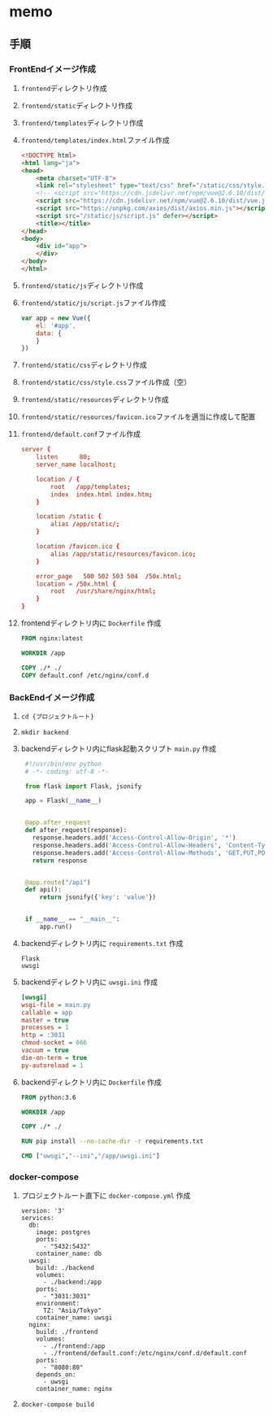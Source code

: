 # memo

## 手順

### FrontEndイメージ作成

1. `frontend`ディレクトリ作成
2. `frontend/static`ディレクトリ作成
3. `frontend/templates`ディレクトリ作成
4. `frontend/templates/index.html`ファイル作成

    ```html
    <!DOCTYPE html>
    <html lang="ja">
    <head>
        <meta charset="UTF-8">
        <link rel="stylesheet" type="text/css" href="/static/css/style.css">
        <!-- <script src="https://cdn.jsdelivr.net/npm/vue@2.6.10/dist/vue.min.js"></script> -->
        <script src="https://cdn.jsdelivr.net/npm/vue@2.6.10/dist/vue.js"></script>
        <script src="https://unpkg.com/axios/dist/axios.min.js"></script>
        <script src="/static/js/script.js" defer></script>
        <title></title>
    </head>
    <body>
        <div id="app">
        </div>
    </body>
    </html>
    ```

5. `frontend/static/js`ディレクトリ作成
6. `frontend/static/js/script.js`ファイル作成

    ```js
    var app = new Vue({
        el: '#app',
        data: {
        }
    })
    ```

7. `frontend/static/css`ディレクトリ作成
8. `frontend/static/css/style.css`ファイル作成（空）
9. `frontend/static/resources`ディレクトリ作成
10. `frontend/static/resources/favicon.ico`ファイルを適当に作成して配置
11. `frontend/default.conf`ファイル作成

    ```conf
    server {
        listen      80;
        server_name localhost;

        location / {
            root   /app/templates;
            index  index.html index.htm;
        }

        location /static {
            alias /app/static/;
        }

        location /favicon.ico {
            alias /app/static/resources/favicon.ico;
        }

        error_page   500 502 503 504  /50x.html;
        location = /50x.html {
            root   /usr/share/nginx/html;
        }
    }
    ```

12. frontendディレクトリ内に `Dockerfile` 作成

    ```Dockerfile
    FROM nginx:latest

    WORKDIR /app

    COPY ./* ./
    COPY default.conf /etc/nginx/conf.d
    ```

### BackEndイメージ作成

1. `cd {プロジェクトルート}`
2. `mkdir backend`
3. backendディレクトリ内にflask起動スクリプト `main.py` 作成

   ```python
    #!/usr/bin/env python
    # -*- coding: utf-8 -*-

    from flask import Flask, jsonify

    app = Flask(__name__)


    @app.after_request
    def after_request(response):
      response.headers.add('Access-Control-Allow-Origin', '*')
      response.headers.add('Access-Control-Allow-Headers', 'Content-Type,Authorization')
      response.headers.add('Access-Control-Allow-Methods', 'GET,PUT,POST,DELETE,OPTIONS')
      return response


    @app.route("/api")
    def api():
        return jsonify({'key': 'value'})


    if __name__ == "__main__":
        app.run()
   ```

4. backendディレクトリ内に `requirements.txt` 作成

   ```text
   Flask
   uwsgi
   ```

5. backendディレクトリ内に `uwsgi.ini` 作成

   ```ini
   [uwsgi]
   wsgi-file = main.py
   callable = app
   master = true
   processes = 1
   http = :3031
   chmod-socket = 666
   vacuum = true
   die-on-term = true
   py-autoreload = 1
   ```

7. backendディレクトリ内に `Dockerfile` 作成

   ```Dockerfile
   FROM python:3.6

   WORKDIR /app

   COPY ./* ./

   RUN pip install --no-cache-dir -r requirements.txt

   CMD ["uwsgi","--ini","/app/uwsgi.ini"]
   ```

### docker-compose

1. プロジェクトルート直下に `docker-compose.yml` 作成

    ```docker-compose
    version: '3'
    services:
      db:
        image: postgres
        ports:
          - "5432:5432"
        container_name: db
      uwsgi:
        build: ./backend
        volumes:
          - ./backend:/app
        ports:
          - "3031:3031"
        environment:
          TZ: "Asia/Tokyo"
        container_name: uwsgi
      nginx:
        build: ./frontend
        volumes:
          - ./frontend:/app
          - ./frontend/default.conf:/etc/nginx/conf.d/default.conf
        ports:
          - "8080:80"
        depends_on:
          - uwsgi
        container_name: nginx
    ```

2. `docker-compose build`